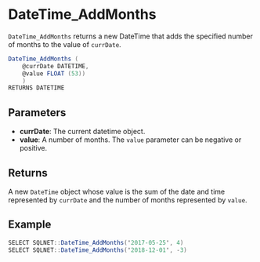 # DateTime_AddMonths

`DateTime_AddMonths` returns a new DateTime that adds the specified number of months to the value of `currDate`.

```csharp
DateTime_AddMonths (
	@currDate DATETIME, 
	@value FLOAT (53))
	)
RETURNS DATETIME
```

## Parameters

  - **currDate**: The current datetime object.
  - **value**: A number of months. The `value` parameter can be negative or positive.

## Returns

A new `DateTime` object whose value is the sum of the date and time represented by `currDate` and the number of months represented by `value`.

## Example

```csharp
SELECT SQLNET::DateTime_AddMonths('2017-05-25', 4)
SELECT SQLNET::DateTime_AddMonths('2018-12-01', -3)
```

